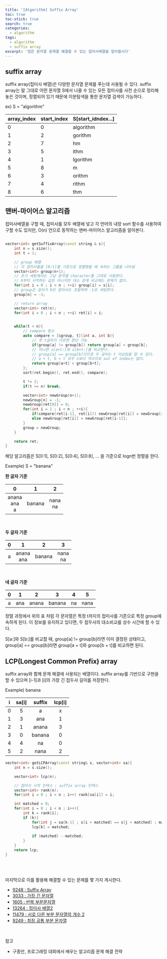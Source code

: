 ```yaml
---
title: '[Algorithm] Suffix Array'
toc: true
toc-stick: true
search: true
categories:
  - algorithm
tags:
  - algorithm
  - suffix array
excerpt: '많은 문자열 문제열 해결할 수 있는 접미사배열을 알아봅시다'
---
```


## suffix array  

suffix array(접미사 배열)은 다양한 문자열 문제를 푸는데 사용될 수 있다.
suffix array는 말 그대로 어떤 문자열 S에서 나올 수 있는 모든 접미사를 사전 순으로 정리해 놓은 것이며,
정렬되어 있기 때문에 이분탐색을 통한 문자열 검색이 가능하다.

ex) S = "algorithm"

|array_index|start_index|S[start_idndex...]|
|:--|:--|:--|
|0|0|algorithm|
|1|2|gorithm|
|2|7|hm|
|3|5|ithm|
|4|1|lgorithm|
|5|8|m|
|6|3|orithm|
|7|4|rithm|
|8|6|thm|

## 맨버-마이어스 알고리즘

접미사배열을 구할 때, 접미사를 모두 배열에 넣고 각 언어의 내장 sort 함수를 사용하여 구할 수도 있지만,
O(n) 안으로 동작하는 맨버-마이어스 알고리즘을 알아본다.

``` cpp

vector<int> getSuffixArray(const string & s){
    int n = s.size();
    int t = 1;

    // group 배열
    // 각 접미사들을 [0:t]를 기준으로 정렬했을 때 속하는 그룹을 나타냄
    vector<int> group(n+1);
    // 초기 세팅에서는 그냥 문자열 character를 그대로 사용한다.
    // 0부터 시작하는 값은 아니지만 대소 관계 비교에는 문제가 없다.
    for(int i = 0 ; i < n ; ++i) group[i] = s[i];
    // group은 길이가 0인 접미사도 포함하며 -1로 세팅한다.
    group[n] = -1;

    // return array
    vector<int> ret(n);
    for(int i = 0 ; i < n ; ++i) ret[i] = i;

    
    while(t < n){
        // compare 함수
        auto compare = [&group, t](int a, int b){
            // 첫 t글자가 다르면 판단 가능
            if(group[a] != group[b]) return group[a] < group[b];
            // 아니면 s[a+t:]와 s[b+t:]를 비교한다.
            // group[a] == group[b]이므로 두 길이는 t 이상임을 알 수 있다.
            // a + t, b + t 모두 n보다 작으므로 out of index는 없다.
            return group[a+t] < group[b+t];
        };
        sort(ret.begin(), ret.end(), compare);

        t *= 2;
        if(t >= n) break;

        vector<int> newGroup(n+1);
        newGroup[n] = -1;
        newGroup[ret[0]] = 0;
        for(int i = 1 ; i < n ; ++i){
            if(compare(ret[i-1], ret[i])) newGroup[ret[i]] = newGroup[ret[i-1]] + 1;
            else newGroup[ret[i]] = newGroup[ret[i-1]];
        }
        group = newGroup;
    }

    return ret;
}

```

해당 알고리즘은 S[0:1], S[0:2], S[0:4], S[0:8], ... 을 기준으로 logn번 정렬을 한다.

Example) S = "banana"

**한 글자 기준**

|0|1|2|
|:--:|:--:|:--:|
|anana <br/> ana <br/> a|banana|nana <br/> na|

<br/>

**두 글자 기준** 

|0|1|2|3|
|:--:|:--:|:--:|:--:|
|a|anana <br/> ana|banana|nana <br/> na|

<br/>

**네 글자 기준**  

|0|1|2|3|4|5|
|:--:|:--:|:--:|:--:|:--:|:--:|
|a|ana|anana|banana|na|nana|

정렬 과정에서 위의 표 처럼 각 문자열은 특정 t까지의 접미사를 기준으로 특정 group에 속하게 된다.
이 정보를 유지하고 있다면, 두 접두사의 대소비교를 상수 시간에 할 수 있다.

S[a:]와 S[b:]를 비교할 때, group[a] != group[b]라면 이미 결정된 상태이고,
group[a] == group[b]라면 group[a + t]와 group[b + t]를 비교하면 된다.


## LCP(Longest Common Prefix) array

suffix array와 함께 문제 해결에 사용되는 배열이다.
suffix array를 기반으로 구현을 할 수 있으며 [i-1]과 [i]의 가장 긴 접두사 길이를 저장한다.

Example) banana

|i|sa[i]|suffix|lcp[i]|
|:--:|:--:|:--:|:--:|
|0|5|a|x|
|1|3|ana|1|
|2|1|anana|3|
|3|0|banana|0|
|4|4|na|0|
|5|2|nana|2|


``` cpp
vector<int> getLCPArray(const string& s, vector<int> sa){
    int n = s.size();

    vector<int> lcp(n);

    // 접미사 시작 인덱스 : suffix array 인덱스
    vector<int> rank(n);
    for(int i = 0 ; i < n ; i++) rank[sa[i]] = i;

    int matched = 0;
    for(int i = 0 ; i < n ; i++){
        int k = rank[i];
        if (k){
            for(int j = sa[k-1] ; s[i + matched] == s[j + matched] ; matched++);
            lcp[k] = matched;
 
            if (matched) --matched;
        }
    }
    return lcp;
}
```

<br/>
<br/>


마지막으로 이를 활용해 해결할 수 있는 문제를 몇 가지 게시한다.

- [9248 : Suffix Array](https://www.acmicpc.net/problem/9248)
- [3033 : 가장 긴 문자열](https://www.acmicpc.net/problem/3033)
- [1605 : 반복 부문문자열](https://www.acmicpc.net/problem/1605)
- [13264 : 접미사 배열2](https://www.acmicpc.net/problem/13264)
- [11479 : 서로 다른 부분 문자열의 개수 2](https://www.acmicpc.net/problem/11479)
- [9249 : 최장 공통 부분 문자열](https://www.acmicpc.net/problem/9249)

<br/>

참고
- 구종만, 프로그래밍 대회에서 배우는 알고리즘 문제 해결 전략